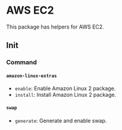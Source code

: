 # AWS EC2

This package has helpers for AWS EC2.

## Init

### Command

#### `amazon-linux-extras`

- `enable`: Enable Amazon Linux 2 package.
- `install`: Install Amazon Linux 2 package.

#### `swap`

- `generate`: Generate and enable swap.
